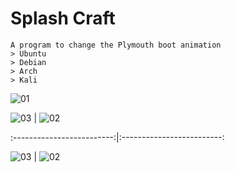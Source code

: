 # Splash Craft
```
A program to change the Plymouth boot animation
> Ubuntu
> Debian
> Arch
> Kali
```

![01](https://github.com/user-attachments/assets/d4b2a7f8-774c-4f48-b7e9-daca40003a14)


![03](https://github.com/user-attachments/assets/b0efd487-dab9-40e9-9985-ecf5f01be4ba)  |  ![02](https://github.com/user-attachments/assets/2e374ccd-82c7-449a-9c8a-49e41f56dee4)

:-------------------------:|:-------------------------:

![03](https://github.com/user-attachments/assets/b0efd487-dab9-40e9-9985-ecf5f01be4ba) | ![02](https://github.com/user-attachments/assets/2e374ccd-82c7-449a-9c8a-49e41f56dee4)

